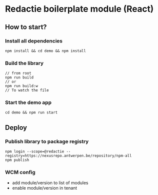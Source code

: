 # Redactie boilerplate module (React)

## How to start?

### Install all dependencies

```
npm install && cd demo && npm install
```

### Build the library

```
// from root
npm run build
// or
npm run build:w
// To watch the file
```

### Start the demo app

```
cd demo && npm run start
```

## Deploy
### Publish library to package registry

```
npm login --scope=@redactie --registry=https://nexusrepo.antwerpen.be/repository/npm-all
npm publish
```

### WCM config

* add module/version to list of modules
* enable module/version in tenant